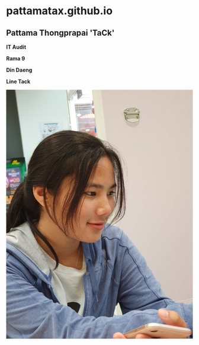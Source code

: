 # pattamatax.github.io

## **Pattama Thongprapai**  'TaCk'
**IT Audit**

**Rama 9**

**Din Daeng**

**Line Tack**

![GitHub_Logo](/Pic/to.jpg)

